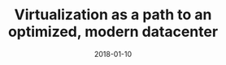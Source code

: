 ---
title: "Virtualization as a path to an optimized, modern datacenter"
date: "2018-01-10"
expiryDate: "2018-01-10"

event_start_date: "2018-01-10"
event_end_date: "2018-01-10"
event_start_time: "11:00 AM"
event_end_time: "12:00 PM"
event_location: "Online"
event_link: "https://www.redhat.com/en/events/virtualization-path-optimized-modern-datacenter"

event_type: "Webinar"
event_technology: "Multiple"
---